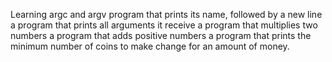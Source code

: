 Learning argc and argv
program that prints its name, followed by a new line
a program that prints all arguments it receive
a program that multiplies two numbers
a program that adds positive numbers
a program that prints the minimum number of coins to make change for an amount of money.

